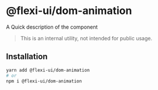 # @flexi-ui/dom-animation

A Quick description of the component

> This is an internal utility, not intended for public usage.

## Installation

```sh
yarn add @flexi-ui/dom-animation
# or
npm i @flexi-ui/dom-animation
```
